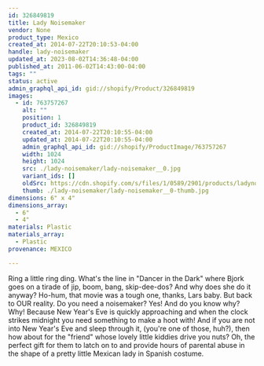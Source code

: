 ```yaml
---
id: 326849819
title: Lady Noisemaker
vendor: None
product_type: Mexico
created_at: 2014-07-22T20:10:53-04:00
handle: lady-noisemaker
updated_at: 2023-08-02T14:36:48-04:00
published_at: 2011-06-02T14:43:00-04:00
tags: ""
status: active
admin_graphql_api_id: gid://shopify/Product/326849819
images:
  - id: 763757267
    alt: ""
    position: 1
    product_id: 326849819
    created_at: 2014-07-22T20:10:55-04:00
    updated_at: 2014-07-22T20:10:55-04:00
    admin_graphql_api_id: gid://shopify/ProductImage/763757267
    width: 1024
    height: 1024
    src: ./lady-noisemaker/lady-noisemaker__0.jpg
    variant_ids: []
    oldSrc: https://cdn.shopify.com/s/files/1/0589/2901/products/ladynoise.tif.jpeg?v=1406074255
    thumb: ./lady-noisemaker/lady-noisemaker__0-thumb.jpg
dimensions: 6" x 4"
dimensions_array:
  - 6"
  - 4"
materials: Plastic
materials_array:
  - Plastic
provenance: MEXICO

---
```


Ring a little ring ding. What's the line in "Dancer in the Dark" where Bjork goes on a tirade of jip, boom, bang, skip-dee-dos? And why does she do it anyway? Ho-hum, that movie was a tough one, thanks, Lars baby. But back to OUR reality. Do you need a noisemaker? Yes! And do you know why? Why! Because New Year's Eve is quickly approaching and when the clock strikes midnight you need something to make a hoot with! And if you are not into New Year's Eve and sleep through it, (you're one of those, huh?), then how about for the "friend" whose lovely little kiddies drive you nuts? Oh, the perfect gift for them to latch on to and provide hours of parental abuse in the shape of a pretty little Mexican lady in Spanish costume.